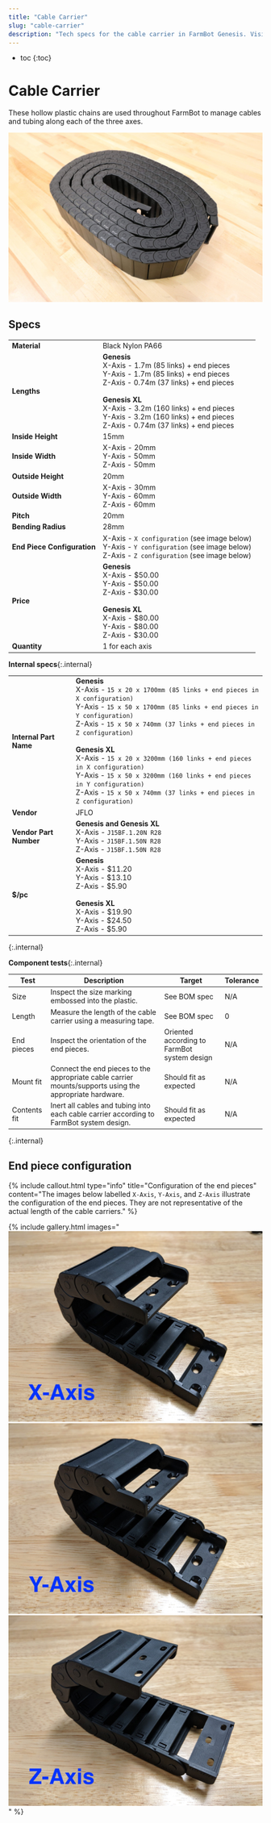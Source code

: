 ```yaml
---
title: "Cable Carrier"
slug: "cable-carrier"
description: "Tech specs for the cable carrier in FarmBot Genesis. Visit [our shop](http://shop.farm.bot) to purchase parts."
---
```


* toc
{:toc}

# Cable Carrier

These hollow plastic chains are used throughout FarmBot to manage cables and tubing along each of the three axes.

![Cable Carrier](_images/cable_carrier.jpg)

## Specs

|                              |                              |
|------------------------------|------------------------------|
|**Material**                  |Black Nylon PA66
|**Lengths**                   |**Genesis**<br>X-Axis - 1.7m (85 links) + end pieces<br>Y-Axis - 1.7m (85 links) + end pieces<br>Z-Axis - 0.74m (37 links) + end pieces<br><br>**Genesis XL**<br>X-Axis - 3.2m (160 links) + end pieces<br>Y-Axis - 3.2m (160 links) + end pieces<br>Z-Axis - 0.74m (37 links) + end pieces
|**Inside Height**             |15mm
|**Inside Width**              |X-Axis - 20mm<br>Y-Axis - 50mm<br>Z-Axis - 50mm
|**Outside Height**            |20mm
|**Outside Width**             |X-Axis - 30mm<br>Y-Axis - 60mm<br>Z-Axis - 60mm
|**Pitch**                     |20mm
|**Bending Radius**            |28mm
|**End Piece Configuration**   |X-Axis - `X configuration` (see image below)<br>Y-Axis - `Y configuration` (see image below)<br>Z-Axis - `Z configuration` (see image below)
|**Price**                     |**Genesis**<br>X-Axis - $50.00<br>Y-Axis - $50.00<br>Z-Axis - $30.00<br><br>**Genesis XL**<br>X-Axis - $80.00<br>Y-Axis - $80.00<br>Z-Axis - $30.00
|**Quantity**                  |1 for each axis

**Internal specs**{:.internal}

|                              |                              |
|------------------------------|------------------------------|
|**Internal Part Name**        |**Genesis**<br>X-Axis - `15 x 20 x 1700mm (85 links + end pieces in X configuration)`<br>Y-Axis - `15 x 50 x 1700mm (85 links + end pieces in Y configuration)`<br>Z-Axis - `15 x 50 x 740mm (37 links + end pieces in Z configuration)`<br><br>**Genesis XL**<br>X-Axis - `15 x 20 x 3200mm (160 links + end pieces in X configuration)`<br>Y-Axis - `15 x 50 x 3200mm (160 links + end pieces in Y configuration)`<br>Z-Axis - `15 x 50 x 740mm (37 links + end pieces in Z configuration)`
|**Vendor**                    |JFLO
|**Vendor Part Number**        |**Genesis and Genesis XL**<br>X-Axis - `J15BF.1.20N R28`<br>Y-Axis - `J15BF.1.50N R28`<br>Z-Axis - `J15BF.1.50N R28`
|**$/pc**                      |**Genesis**<br>X-Axis - $11.20<br>Y-Axis - $13.10<br>Z-Axis - $5.90<br><br>**Genesis XL**<br>X-Axis - $19.90<br>Y-Axis - $24.50<br>Z-Axis - $5.90
{:.internal}

**Component tests**{:.internal}

|Test         |Description  |Target       |Tolerance    |
|-------------|-------------|-------------|-------------|
|Size         |Inspect the size marking embossed into the plastic.|See BOM spec|N/A
|Length       |Measure the length of the cable carrier using a measuring tape.|See BOM spec|0
|End pieces   |Inspect the orientation of the end pieces.|Oriented according to FarmBot system design|N/A
|Mount fit    |Connect the end pieces to the appropriate cable carrier mounts/supports using the appropriate hardware.|Should fit as expected|N/A
|Contents fit |Inert all cables and tubing into each cable carrier according to FarmBot system design.|Should fit as expected|N/A
{:.internal}

## End piece configuration

{%
include callout.html
type="info"
title="Configuration of the end pieces"
content="The images below labelled `X-Axis`, `Y-Axis`, and `Z-Axis` illustrate the configuration of the end pieces. They are not representative of the actual length of the cable carriers."
%}

{% include gallery.html images="
![End pieces configuration - X](_images/cable_carrier_end_piece_configuration_x.jpg)
![End pieces configuration - Y](_images/cable_carrier_end_piece_configuration_y.jpg)
![End pieces configuration - Z](_images/cable_carrier_end_piece_configuration_z.jpg)
" %}